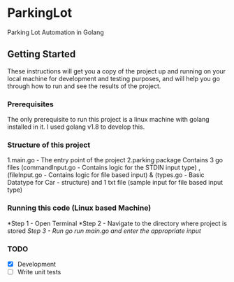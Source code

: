 # ParkingLot
Parking Lot Automation in Golang

## Getting Started

These instructions will get you a copy of the project up and running on your local machine for development and testing purposes, and will help you go through how to run and see the results of the project.

### Prerequisites

The only prerequisite to run this project is a linux machine with golang installed in it. I used golang v1.8 to develop this.

### Structure of this project
1.main.go - The entry point of the project
2.parking package Contains 3 go files (commandInput.go - Contains logic for the STDIN input type) , (fileInput.go - Contains logic for file based input) & (types.go - Basic Datatype for Car - structure) and 1 txt file (sample input for file based input type)

### Running this code (Linux based Machine)
*Step 1 - Open Terminal
*Step 2 - Navigate to the directory where project is stored
*Step 3 - Run go run main.go and enter the appropriate input*

### TODO
- [x] Development
- [ ] Write unit tests
